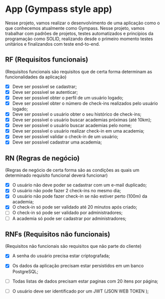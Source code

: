 # App (Gympass style app)

Nesse projeto, vamos realizar o desenvolvimento de uma aplicação como o que conhecemos atualmente como Gympass. Nesse projeto, vamos trabalhar com padrões de projetos, testes automatizados e princípios da programação como SOLID, realizando desde o primeiro momento testes unitários e finalizandos com teste end-to-end.

## RF (Requisitos funcionais)
(Requisitos funcionais são requisitos que de certa forma determinam as funcionalidades da aplicação)

- [x] Deve ser possível se cadastrar;
- [x] Deve ser possível se autenticar;
- [x] Deve ser possível obter o perfil de um usuário logado;
- [x] Deve ser possível obter o número de check-ins realizados pelo usuário logado;
- [x] Deve ser possível o usuário obter o seu histórico de check-ins;
- [x] Deve ser possível o usuário buscar academias próximas (até 10km);
- [x] Deve ser possível o usuário buscar academias pelo nome;
- [x] Deve ser possível o usuário realizar check-in em uma academia;
- [x] Deve ser possível validar o check-in de um usuário;
- [x] Deve ser possível cadastrar uma academia;

## RN (Regras de negócio)
(Regras de negócio de certa forma são as condições as quais um determinado requisito funcional deverá funcionar)

- [x] O usuário não deve poder se cadastrar com um e-mail duplicado;
- [x] O usuário não pode fazer 2 check-ins no mesmo dia;
- [x] O usuário não pode fazer check-in se não estiver perto (100m) da academia;
- [x] O check-in só pode ser validado até 20 minutos após criado;
- [ ] O check-in só pode ser validado por administradores;
- [ ] A academia só pode ser cadastrar por administradores;

## RNFs (Requisitos não funcionais)
(Requisitos não funcionais são requisitos que não parte do cliente)

- [x] A senha do usuário precisa estar criptografada;
- [x] Os dados da aplicação precisam estar persistidos em um banco PostgreSQL;
- [ ] Todas listas de dados precisam estar paginas com 20 itens por página;
- [ ] O usuário deve ser identificado por um JWT (JSON WEB TOKEN );



